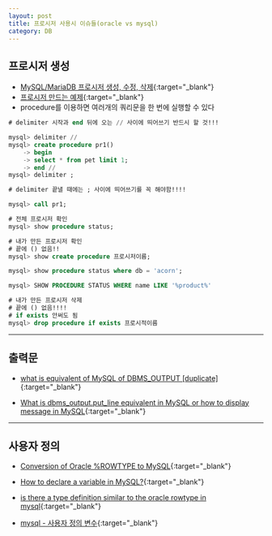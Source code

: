```yaml
---
layout: post
title: 프로시저 사용시 이슈들(oracle vs mysql)
category: DB
---
```


## 프로시저 생성

- [MySQL/MariaDB 프로시저 생성, 수정, 삭제](http://sqlmvp.kr/220355873166){:target="_blank"}
- [프로시저 만드는 예제](http://recoveryman.tistory.com/186){:target="_blank"}
- procedure를 이용하면 여러개의 쿼리문을 한 번에 실행할 수 있다

```sql
# delimiter 시작과 end 뒤에 오는 // 사이에 띄어쓰기 반드시 할 것!!!

mysql> delimiter //
mysql> create procedure pr1()
    -> begin
    -> select * from pet limit 1;
    -> end //
mysql> delimiter ;

# delimiter 끝낼 때에는 ; 사이에 띄어쓰기를 꼭 해야함!!!!

mysql> call pr1;
```
```sql
# 전체 프로시저 확인
mysql> show procedure status;

# 내가 만든 프로시저 확인
# 끝에 () 없음!!
mysql> show create procedure 프로시저이름;

mysql> show procedure status where db = 'acorn';

mysql> SHOW PROCEDURE STATUS WHERE name LIKE '%product%'

# 내가 만든 프로시저 삭제
# 끝에 () 없음!!!!
# if exists 안써도 됨
mysql> drop procedure if exists 프로시적이름
```

---

## 출력문

- [what is equivalent of MySQL of DBMS_OUTPUT [duplicate]](http://stackoverflow.com/questions/19748670/what-is-equivalent-of-mysql-of-dbms-output){:target="_blank"}

- [What is dbms_output.put_line equivalent in MySQL or how to display message in MySQL](http://stackoverflow.com/questions/27917008/what-is-dbms-output-put-line-equivalent-in-mysql-or-how-to-display-message-in-my){:target="_blank"}

---

## 사용자 정의

- [Conversion of Oracle %ROWTYPE to MySQL](http://doc.ispirer.com/sqlways/Output/SQLWays-1-040.html){:target="_blank"}

- [How to declare a variable in MySQL?](http://stackoverflow.com/questions/11754781/how-to-declare-a-variable-in-mysql){:target="_blank"}

- [is there a type definition similar to the oracle rowtype in mysql](http://stackoverflow.com/questions/15223561/is-there-a-type-definition-similar-to-the-oracle-rowtype-in-mysql){:target="_blank"}

- [mysql - 사용자 정의 변수](http://linuxism.tistory.com/928){:target="_blank"}
